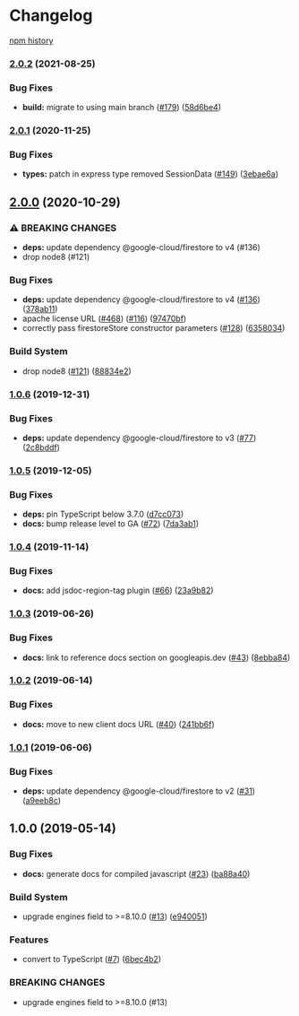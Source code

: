 # Changelog

[npm history][1]

[1]: https://www.npmjs.com/package/@google-cloud/connect-firestore?activeTab=versions

### [2.0.2](https://www.github.com/googleapis/nodejs-firestore-session/compare/v2.0.1...v2.0.2) (2021-08-25)


### Bug Fixes

* **build:** migrate to using main branch ([#179](https://www.github.com/googleapis/nodejs-firestore-session/issues/179)) ([58d6be4](https://www.github.com/googleapis/nodejs-firestore-session/commit/58d6be4d02ad7b0e35e62592fb1855dfa40e73b9))

### [2.0.1](https://www.github.com/googleapis/nodejs-firestore-session/compare/v2.0.0...v2.0.1) (2020-11-25)


### Bug Fixes

* **types:** patch in express type removed SessionData ([#149](https://www.github.com/googleapis/nodejs-firestore-session/issues/149)) ([3ebae6a](https://www.github.com/googleapis/nodejs-firestore-session/commit/3ebae6a0a7b07dc721dd3d70611e7c93eb2b19f4))

## [2.0.0](https://www.github.com/googleapis/nodejs-firestore-session/compare/v1.0.6...v2.0.0) (2020-10-29)


### ⚠ BREAKING CHANGES

* **deps:** update dependency @google-cloud/firestore to v4 (#136)
* drop node8 (#121)

### Bug Fixes

* **deps:** update dependency @google-cloud/firestore to v4 ([#136](https://www.github.com/googleapis/nodejs-firestore-session/issues/136)) ([378ab11](https://www.github.com/googleapis/nodejs-firestore-session/commit/378ab112f1d67525897c7331cdae8d3c1452ea09))
* apache license URL ([#468](https://www.github.com/googleapis/nodejs-firestore-session/issues/468)) ([#116](https://www.github.com/googleapis/nodejs-firestore-session/issues/116)) ([97470bf](https://www.github.com/googleapis/nodejs-firestore-session/commit/97470bf0e6811b608a64a0fae732c5d846887a9f))
* correctly pass firestoreStore constructor parameters ([#128](https://www.github.com/googleapis/nodejs-firestore-session/issues/128)) ([6358034](https://www.github.com/googleapis/nodejs-firestore-session/commit/63580348838622f4d9420089bc298b4f382466d2))


### Build System

* drop node8 ([#121](https://www.github.com/googleapis/nodejs-firestore-session/issues/121)) ([88834e2](https://www.github.com/googleapis/nodejs-firestore-session/commit/88834e2cc5d4189ca893f6bb387a50df2314922d))

### [1.0.6](https://www.github.com/googleapis/nodejs-firestore-session/compare/v1.0.5...v1.0.6) (2019-12-31)


### Bug Fixes

* **deps:** update dependency @google-cloud/firestore to v3 ([#77](https://www.github.com/googleapis/nodejs-firestore-session/issues/77)) ([2c8bddf](https://www.github.com/googleapis/nodejs-firestore-session/commit/2c8bddf82df0d1877183216ef8543774e4b61170))

### [1.0.5](https://www.github.com/googleapis/nodejs-firestore-session/compare/v1.0.4...v1.0.5) (2019-12-05)


### Bug Fixes

* **deps:** pin TypeScript below 3.7.0 ([d7cc073](https://www.github.com/googleapis/nodejs-firestore-session/commit/d7cc07310eb30af04d754b2ba79e6ae56baefa83))
* **docs:** bump release level to GA ([#72](https://www.github.com/googleapis/nodejs-firestore-session/issues/72)) ([7da3ab1](https://www.github.com/googleapis/nodejs-firestore-session/commit/7da3ab12b357d5d4065081ddca3227e6e7df3dc6))

### [1.0.4](https://www.github.com/googleapis/nodejs-firestore-session/compare/v1.0.3...v1.0.4) (2019-11-14)


### Bug Fixes

* **docs:** add jsdoc-region-tag plugin ([#66](https://www.github.com/googleapis/nodejs-firestore-session/issues/66)) ([23a9b82](https://www.github.com/googleapis/nodejs-firestore-session/commit/23a9b82d607ae97cfe2be76a5a2a1888c211f3d2))

### [1.0.3](https://www.github.com/googleapis/nodejs-firestore-session/compare/v1.0.2...v1.0.3) (2019-06-26)


### Bug Fixes

* **docs:** link to reference docs section on googleapis.dev ([#43](https://www.github.com/googleapis/nodejs-firestore-session/issues/43)) ([8ebba84](https://www.github.com/googleapis/nodejs-firestore-session/commit/8ebba84))

### [1.0.2](https://www.github.com/googleapis/nodejs-firestore-session/compare/v1.0.1...v1.0.2) (2019-06-14)


### Bug Fixes

* **docs:** move to new client docs URL ([#40](https://www.github.com/googleapis/nodejs-firestore-session/issues/40)) ([241bb6f](https://www.github.com/googleapis/nodejs-firestore-session/commit/241bb6f))

### [1.0.1](https://www.github.com/googleapis/nodejs-firestore-session/compare/v1.0.0...v1.0.1) (2019-06-06)


### Bug Fixes

* **deps:** update dependency @google-cloud/firestore to v2 ([#31](https://www.github.com/googleapis/nodejs-firestore-session/issues/31)) ([a9eeb8c](https://www.github.com/googleapis/nodejs-firestore-session/commit/a9eeb8c))

## 1.0.0 (2019-05-14)


### Bug Fixes

* **docs:** generate docs for compiled javascript ([#23](https://www.github.com/googleapis/nodejs-firestore-session/issues/23)) ([ba88a40](https://www.github.com/googleapis/nodejs-firestore-session/commit/ba88a40))


### Build System

* upgrade engines field to >=8.10.0 ([#13](https://www.github.com/googleapis/nodejs-firestore-session/issues/13)) ([e940051](https://www.github.com/googleapis/nodejs-firestore-session/commit/e940051))


### Features

* convert to TypeScript ([#7](https://www.github.com/googleapis/nodejs-firestore-session/issues/7)) ([6bec4b2](https://www.github.com/googleapis/nodejs-firestore-session/commit/6bec4b2))


### BREAKING CHANGES

* upgrade engines field to >=8.10.0 (#13)
